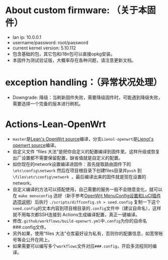 # About custom firmware: （关于本固件）

- lan ip: 10.0.0.1
- username/password: root/password
- current kernel version: 5.10.112
- 包含基础的包，其它包和i18n包可以直接opkg安装。
-  本固件为测试验证版，大概率存在各种问题，请注意更新文档。

# exception handling：（异常状况处理）

- Downgrade: 降级：当刷新固件失败，需要降级固件时，可能遇到降级失败，需要选择一个完备的版本进行刷机。


# Actions-Lean-OpenWrt

- `master`是[Lean's OpenWrt source](https://github.com/coolsnowwolf/lede)编译，分支`Lienol-openwrt`是[Lienol's openwrt source](https://github.com/Lienol/openwrt)编译。  
- 自定义文件 “files 大法”是把你自定义的配置编译到固件里。这样升级或恢复出厂设置都不需要保留配置，缺省值就是自定义的配置。
- 如你现在的network设置编译进固件：首先提取路由固件下的`\etc\config\network` 然后在项目根目录下创建files目录并`push` 到 `\files\etc\config\network `，最后编译出来的固件就是现在设置的network。
- 自定义编译的方法可以搭配使用，自己需要的服务一般不会随意变化，就可以在 `make menuconfig` 选好（新手参考[OpenWrt MenuConfig设置和LuCI插件选项说明](https://mtom.ml/827.html)）后执行 `./scripts/diffconfig.sh > seed.config` 复制一下这个`seed.config`的文本内容到项目根目录的`.config`文件中（建议自命名），这样就不用每次都SSH连接到 Actions生成编译配置，真正一键编译。
- 修改`.github/workflows/build-openwrt.yml`中`.config`为你的自命名###.config文件。
- 另外如果，使用“files 大法”仓库最好设为私有，否则你的配置信息，如宽带账号等会公开在网上。
- 如果需要可以编写多个`workflows`文件对应`###.config`，开启多流程同时编译。
